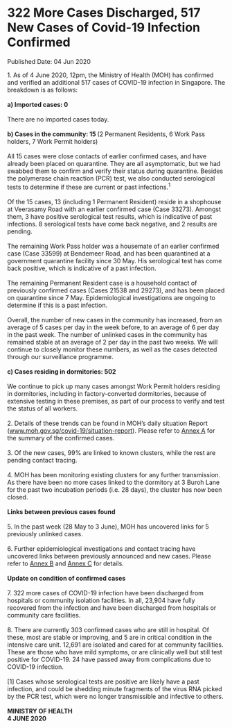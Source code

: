 <html>
    <meta http-equiv="Content-Type" content="text/html; charset=utf-8"/>
    <meta charset="utf-8"/>
    <title>322 More Cases Discharged, 517 New Cases of Covid-19 Infection Confirmed</title>
    <body><h1>322 More Cases Discharged, 517 New Cases of Covid-19 Infection Confirmed</h1>
    <p>Published Date: 04 Jun 2020</p> 1. As of 4 June 2020, 12pm, the Ministry of Health (MOH) has confirmed and verified an additional 517 cases of COVID-19 infection in Singapore. The breakdown is as follows: 
<br>
<strong><br>a) Imported cases: 0
</strong><br>
<br>There are no imported cases today. 
<br>
<br><strong>b) Cases in the community: 15 </strong>(2 Permanent Residents, 6 Work Pass holders, 7 Work Permit holders)
<br>
<br>All 15 cases were close contacts of earlier confirmed cases, and have already been placed on quarantine. They are all asymptomatic, but we had swabbed them to confirm and verify their status during quarantine. Besides the polymerase chain reaction (PCR) test, we also conducted serological tests to determine if these are current or past infections.<sup>1</sup><br>
<br>Of the 15 cases, 13 (including 1 Permanent Resident) reside in a shophouse at Veerasamy Road with an earlier confirmed case (Case 33273). Amongst them, 3 have positive serological test results, which is indicative of past infections. 8 serological tests have come back negative, and 2 results are pending. 
<br>
<br>The remaining Work Pass holder was a housemate of an earlier confirmed case (Case 33599) at Bendemeer Road, and has been quarantined at a government quarantine facility since 30 May. His serological test has come back positive, which is indicative of a past infection.
<br>
<br>The remaining Permanent Resident case is a household contact of previously confirmed cases (Cases 21538 and 29273), and has been placed on quarantine since 7 May. Epidemiological investigations are ongoing to determine if this is a past infection. 
<br>
<br>Overall, the number of new cases in the community has increased, from an average of 5 cases per day in the week before, to an average of 6 per day in the past week. The number of unlinked cases in the community has remained stable at an average of 2 per day in the past two weeks.&nbsp;We will continue to closely monitor these numbers, as well as the cases detected through our surveillance programme.
<br>
<br><strong>c) Cases residing in dormitories: 502
</strong><br>
<br>We continue to pick up many cases amongst Work Permit holders residing in dormitories, including in factory-converted dormitories, because of extensive testing in these premises, as part of our process to verify and test the status of all workers. 
<br>
<br>2. Details of these trends can be found in MOH’s daily situation Report (<a href="http://www.moh.gov.sg/covid-19/situation-report">www.moh.gov.sg/covid-19/situation-report</a>). Please refer to <a title="Annex A" href="/docs/librariesprovider5/default-document-library/annex-a-(4-jun).pdf?sfvrsn=46155691_0">Annex A</a>&nbsp;for the summary of the confirmed cases. 
<br>
<br>3. Of the new cases, 99% are linked to known clusters, while the rest are pending contact tracing. 
<br>
<br>4. MOH has been monitoring existing clusters for any further transmission. As there have been no more cases linked to the dormitory at 3 Buroh Lane for the past two incubation periods (i.e. 28 days), the cluster has now been closed.
<br>
<br><strong>Links between previous cases found
</strong><br>
<br>5. In the past week (28 May to 3 June), MOH has uncovered links for 5 previously unlinked cases. 
<br>
<br>6. Further epidemiological investigations and contact tracing have uncovered links between previously announced and new cases. Please refer to <a title="Annex B" href="/docs/librariesprovider5/default-document-library/annex-b-(4-jun).pdf?sfvrsn=9898f646_0">Annex B</a>&nbsp;and <a title="Annex C" href="/docs/librariesprovider5/default-document-library/annex-c-(4-jun).pdf?sfvrsn=34e98e90_0">Annex C</a>&nbsp;for details.
<br>
<br><strong>Update on condition of confirmed cases
</strong><br>
<br>7. 322 more cases of COVID-19 infection have been discharged from hospitals or community isolation facilities. In all, 23,904 have fully recovered from the infection and have been discharged from hospitals or community care facilities. 
<br>
<br>8. There are currently 303 confirmed cases who are still in hospital. Of these, most are stable or improving, and 5 are in critical condition in the intensive care unit. 12,691 are isolated and cared for at community facilities. These are those who have mild symptoms, or are clinically well but still test positive for COVID-19. 24 have passed away from complications due to COVID-19 infection. 
<br>
<br>[1] Cases whose serological tests are positive are likely have a past infection, and could be shedding minute fragments of the virus RNA picked by the PCR test, which were no longer transmissible and infective to others.<br>
<strong><br>MINISTRY OF HEALTH
<br>4 JUNE 2020</strong></body>
</html>
